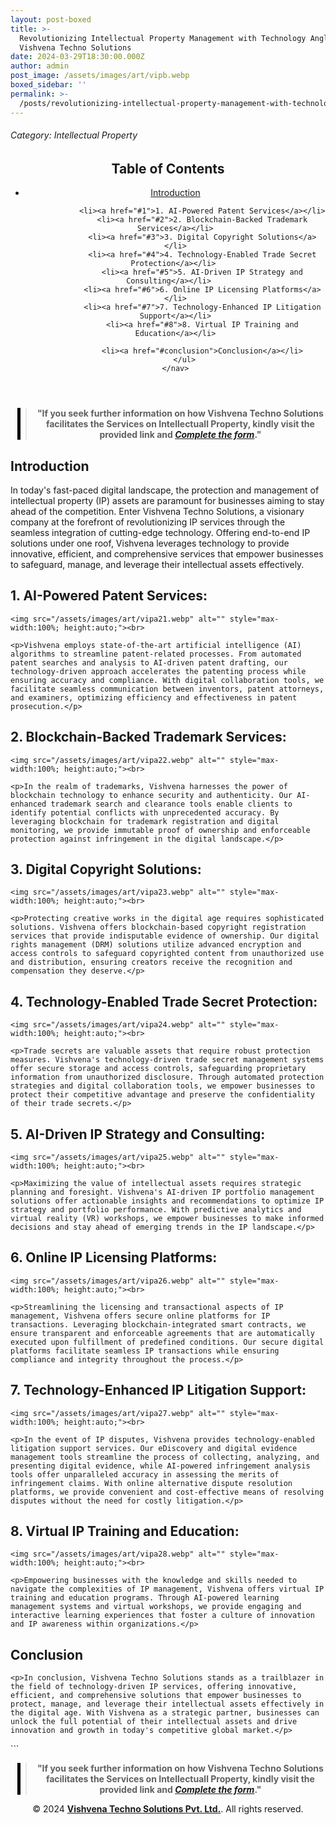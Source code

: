 ```yaml
---
layout: post-boxed
title: >-
  Revolutionizing Intellectual Property Management with Technology Angle:
  Vishvena Techno Solutions
date: 2024-03-29T18:30:00.000Z
author: admin
post_image: /assets/images/art/vipb.webp
boxed_sidebar: ''
permalink: >-
  /posts/revolutionizing-intellectual-property-management-with-technology-angle:-vishvena-techno-solutions
---
```


###### Category: Intellectual Property

<html lang="en">
<head>
    <meta charset="UTF-8">
    <meta name="viewport" content="width=device-width, initial-scale=1.0">
    <title><h1>Revolutionizing Intellectual Property Management with Technology Angle: Vishvena Techno Solutions</h1></title>
    <meta name="description" content="Discover how Vishvena Techno Solutions integrates cutting-edge technology to revolutionize IP management, safeguarding and leveraging intellectual assets effectively.">
</head>
<body>
   <header>
	<h2>Table of Contents</h2>
       <nav>
			<ul>
				<li><a href="#introduction">Introduction</a></li>

```
			<li><a href="#1">1. AI-Powered Patent Services</a></li>
			<li><a href="#2">2. Blockchain-Backed Trademark Services</a></li>
			<li><a href="#3">3. Digital Copyright Solutions</a></li>
			<li><a href="#4">4. Technology-Enabled Trade Secret Protection</a></li>	
			<li><a href="#5">5. AI-Driven IP Strategy and Consulting</a></li>	
			<li><a href="#6">6. Online IP Licensing Platforms</a></li>
			<li><a href="#7">7. Technology-Enhanced IP Litigation Support</a></li>
			<li><a href="#8">8. Virtual IP Training and Education</a></li>
		
			<li><a href="#conclusion">Conclusion</a></li>
	</ul>
</nav>
```

</header>

<center><blockquote style="position:relative;">
<p><b style="font-size:1em;">"If you seek further information on how Vishvena Techno Solutions facilitates the Services on Intellectuall Property, kindly visit the provided link and <a href="/contact"><i>Complete the form</i></a>."</b></p>
<div style="position:absolute; top:0; bottom:0; left:-15px; border-left:5px solid black;"></div>
</blockquote></center>

<article>
    <section id="introduction">
        <h2>Introduction</h2>
        <p>In today's fast-paced digital landscape, the protection and management of intellectual property (IP) assets are paramount for businesses aiming to stay ahead of the competition. Enter Vishvena Techno Solutions, a visionary company at the forefront of revolutionizing IP services through the seamless integration of cutting-edge technology. Offering end-to-end IP solutions under one roof, Vishvena leverages technology to provide innovative, efficient, and comprehensive services that empower businesses to safeguard, manage, and leverage their intellectual assets effectively.</p>

</section>

<section id="1">
	<h2>1. AI-Powered Patent Services:</h2>

```
<img src="/assets/images/art/vipa21.webp" alt="" style="max-width:100%; height:auto;"><br>

<p>Vishvena employs state-of-the-art artificial intelligence (AI) algorithms to streamline patent-related processes. From automated patent searches and analysis to AI-driven patent drafting, our technology-driven approach accelerates the patenting process while ensuring accuracy and compliance. With digital collaboration tools, we facilitate seamless communication between inventors, patent attorneys, and examiners, optimizing efficiency and effectiveness in patent prosecution.</p>
```

</section>

<section id="2">
	<h2>2. Blockchain-Backed Trademark Services:</h2>

```
<img src="/assets/images/art/vipa22.webp" alt="" style="max-width:100%; height:auto;"><br>

<p>In the realm of trademarks, Vishvena harnesses the power of blockchain technology to enhance security and authenticity. Our AI-enhanced trademark search and clearance tools enable clients to identify potential conflicts with unprecedented accuracy. By leveraging blockchain for trademark registration and digital monitoring, we provide immutable proof of ownership and enforceable protection against infringement in the digital landscape.</p>
```

</section>

<section id="3">
	<h2>3. Digital Copyright Solutions:</h2>

```
<img src="/assets/images/art/vipa23.webp" alt="" style="max-width:100%; height:auto;"><br>

<p>Protecting creative works in the digital age requires sophisticated solutions. Vishvena offers blockchain-based copyright registration services that provide indisputable evidence of ownership. Our digital rights management (DRM) solutions utilize advanced encryption and access controls to safeguard copyrighted content from unauthorized use and distribution, ensuring creators receive the recognition and compensation they deserve.</p>
```

</section>

<section id="4">
	<h2>4. Technology-Enabled Trade Secret Protection:</h2>

```
<img src="/assets/images/art/vipa24.webp" alt="" style="max-width:100%; height:auto;"><br>

<p>Trade secrets are valuable assets that require robust protection measures. Vishvena's technology-driven trade secret management systems offer secure storage and access controls, safeguarding proprietary information from unauthorized disclosure. Through automated protection strategies and digital collaboration tools, we empower businesses to protect their competitive advantage and preserve the confidentiality of their trade secrets.</p>
```

</section>

<section id="5">
	<h2>5. AI-Driven IP Strategy and Consulting:</h2>

```
<img src="/assets/images/art/vipa25.webp" alt="" style="max-width:100%; height:auto;"><br>

<p>Maximizing the value of intellectual assets requires strategic planning and foresight. Vishvena's AI-driven IP portfolio management solutions offer actionable insights and recommendations to optimize IP strategy and portfolio performance. With predictive analytics and virtual reality (VR) workshops, we empower businesses to make informed decisions and stay ahead of emerging trends in the IP landscape.</p>
```

</section>

<section id="6">
	<h2>6. Online IP Licensing Platforms:</h2>

```
<img src="/assets/images/art/vipa26.webp" alt="" style="max-width:100%; height:auto;"><br>

<p>Streamlining the licensing and transactional aspects of IP management, Vishvena offers secure online platforms for IP transactions. Leveraging blockchain-integrated smart contracts, we ensure transparent and enforceable agreements that are automatically executed upon fulfillment of predefined conditions. Our secure digital platforms facilitate seamless IP transactions while ensuring compliance and integrity throughout the process.</p>
```

</section>

<section id="7">
	<h2>7. Technology-Enhanced IP Litigation Support:</h2>

```
<img src="/assets/images/art/vipa27.webp" alt="" style="max-width:100%; height:auto;"><br>

<p>In the event of IP disputes, Vishvena provides technology-enabled litigation support services. Our eDiscovery and digital evidence management tools streamline the process of collecting, analyzing, and presenting digital evidence, while AI-powered infringement analysis tools offer unparalleled accuracy in assessing the merits of infringement claims. With online alternative dispute resolution platforms, we provide convenient and cost-effective means of resolving disputes without the need for costly litigation.</p>
```

</section>

<section id="8">
	<h2>8. Virtual IP Training and Education:</h2>

```
<img src="/assets/images/art/vipa28.webp" alt="" style="max-width:100%; height:auto;"><br>

<p>Empowering businesses with the knowledge and skills needed to navigate the complexities of IP management, Vishvena offers virtual IP training and education programs. Through AI-powered learning management systems and virtual workshops, we provide engaging and interactive learning experiences that foster a culture of innovation and IP awareness within organizations.</p>
```

</section>

<section id="#conclusion">
	<h2>Conclusion</h2>

```
<p>In conclusion, Vishvena Techno Solutions stands as a trailblazer in the field of technology-driven IP services, offering innovative, efficient, and comprehensive solutions that empower businesses to protect, manage, and leverage their intellectual assets effectively in the digital age. With Vishvena as a strategic partner, businesses can unlock the full potential of their intellectual assets and drive innovation and growth in today's competitive global market.</p>
```

</section>
```

</article>

<center><blockquote style="position:relative;">
<p><b style="font-size:1em;">"If you seek further information on how Vishvena Techno Solutions facilitates the Services on Intellectuall Property, kindly visit the provided link and <a href="/contact"><i>Complete the form</i></a>."</b></p>
<div style="position:absolute; top:0; bottom:0; left:-15px; border-left:5px solid black;"></div>
</blockquote></center>

<footer>
<center><p>&copy; 2024 <a href="https://vishvena.com"><b>Vishvena Techno Solutions Pvt. Ltd.</b></a>. All rights reserved.</p></center>

</footer>
</body>
</html>
